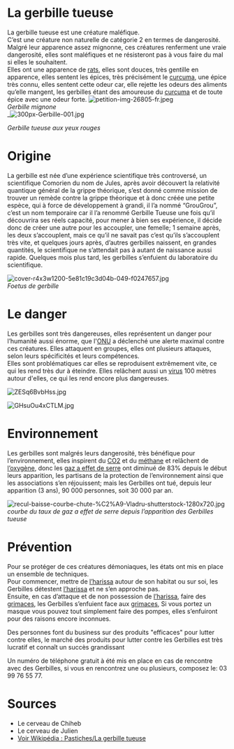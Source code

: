 # La gerbille tueuse
La gerbille tueuse est une créature maléfique.  
C’est une créature non naturelle de catégorie 2 en termes de dangerosité.  
Malgré leur apparence assez mignonne, ces créatures renferment une vraie dangerosité, elles sont maléfiques et ne résisteront pas à vous faire du mal si elles le souhaitent.  
Elles ont une apparence de [rats](https://fr.wikipedia.org/wiki/Rat), elles sont douces, très gentille en apparence, elles sentent les épices, très précisément le [curcuma](https://fr.wikipedia.org/wiki/Curcuma), une épice très connu, elles sentent cette odeur car, elle rejette les odeurs des aliments qu’elle mangent, les gerbilles étant des amoureuse du [curcuma](https://fr.wikipedia.org/wiki/Curcuma) et de toute épice avec une odeur forte.
![petition-img-26805-fr.jpeg](https://www.mesopinions.com/public/img/petition/petition-img-26805-fr.jpeg)  
_Gerbille mignone_  
_![300px-Gerbille-001.jpg](https://upload.wikimedia.org/wikipedia/commons/thumb/f/fa/Gerbille-001.jpg/300px-Gerbille-001.jpg)

_Gerbille tueuse aux yeux rouges_

# Origine

La gerbille est née d’une expérience scientifique très controversé, un scientifique Comorien du nom de Jules, après avoir découvert la relativité quantique général de la grippe théorique, s’est donné comme mission de trouver un remède contre la grippe théorique et à donc créée une petite espèce, qui à force de développement à grandi, il l’a nommé “GrouGrou”, c’est un nom temporaire car il l’a renommé Gerbille Tueuse une fois qu’il découvrira ses réels capacité, pour mener à bien ses expérience, il décide donc de créer une autre pour les accoupler, une femelle; 1 semaine après, les deux s’accouplent, mais ce qu’il ne savait pas c’est qu’ils s’accouplent très vite, et quelques jours après, d’autres gerbilles naissent, en grandes quantités, le scientifique ne s’attendait pas à autant de naissance aussi rapide. Quelques mois plus tard, les gerbilles s’enfuient du laboratoire du scientifique.

![cover-r4x3w1200-5e81c19c3d04b-049-f0247657.jpg](https://www.sciencesetavenir.fr/assets/img/2020/03/30/cover-r4x3w1200-5e81c19c3d04b-049-f0247657.jpg)  
_Foetus de gerbille_

# Le danger

Les gerbilles sont très dangereuses, elles représentent un danger pour l’humanité aussi énorme, que l'[ONU](https://fr.wikipedia.org/wiki/Organisation_des_Nations_unies)  a déclenché une alerte maximal contre ces créatures. Elles attaquent en groupes, elles ont plusieurs attaques, selon leurs spécificités et leurs compétences.  
Elles sont problématiques car elles se reproduisent extrêmement vite, ce qui les rend très dur à éteindre. Elles relâchent aussi un  [virus](https://fr.wikipedia.org/wiki/Virus)  100 mètres autour d'elles, ce qui les rend encore plus dangereuses.

![ZESq6BvbHss.jpg](https://www.mypokecard.com/fr/Galerie/my/galery/ZESq6BvbHss.jpg)

  
  
  

![GHsuOu4xCTLM.jpg](https://www.mypokecard.com/fr/Galerie/my/galery/GHsuOu4xCTLM.jpg)

  
  
  
  
  
  
  
  
  
  
  
  
  
  
  
  
  
  

# Environnement

Les gerbilles sont malgrés leurs dangerosité, très bénéfique pour l’environnement, elles inspirent du  [CO2](https://fr.wikipedia.org/wiki/Dioxyde_de_carbone)  et du  [méthane](https://fr.wikipedia.org/wiki/M%C3%A9thane)  et relâchent de  [l’oxygène](https://fr.wikipedia.org/wiki/Oxyg%C3%A8ne), donc les  [gaz a effet de serre](https://fr.wikipedia.org/wiki/Gaz_%C3%A0_effet_de_serre)  ont diminué de 83% depuis le début leurs apparition, les partisans de la protection de l’environnement ainsi que les associations s’en réjouissent; mais les Gerbilles ont tué, depuis leur apparition (3 ans), 90 000 personnes, soit 30 000 par an.

![recul-baisse-courbe-chute-%C2%A9-Vladru-shutterstock-1280x720.jpg](https://www.silicon.fr/wp-content/uploads/2014/07/recul-baisse-courbe-chute-%C2%A9-Vladru-shutterstock-1280x720.jpg)  
_courbe du taux de gaz a effet de serre depuis l’apparition des Gerbilles tueuse_

  
  
  

# Prévention

Pour se protéger de ces créatures démoniaques, les états ont mis en place un ensemble de techniques.  
Pour commencer, mettre de  [l’harissa](https://fr.wikipedia.org/wiki/Harissa)  autour de son habitat ou sur soi, les Gerbilles détestent  [l’harissa](https://fr.wikipedia.org/wiki/Harissa)  et ne s’en approche pas.  
Ensuite, en cas d’attaque et de non possession de  [l’harissa](https://fr.wikipedia.org/wiki/Harissa), faire des  [grimaces](https://fr.wikipedia.org/wiki/Grimace), les Gerbilles s’enfuient face aux  [grimaces](https://fr.wikipedia.org/wiki/Grimace), Si vous portez un masque vous pouvez tout simplement faire des pompes, elles s’enfuiront pour des raisons encore inconnues.

Des personnes font du business sur des produits "efficaces" pour lutter contre elles, le marché des produits pour lutter contre les Gerbilles est très lucratif et connaît un succès grandissant

Un numéro de téléphone gratuit à été mis en place en cas de rencontre avec des Gerbilles, si vous en rencontrez une ou plusieurs, composez le: 03 99 76 55 77.

# Sources

-   Le cerveau de Chiheb
-   Le cerveau de Julien
-   [Voir Wikipédia : Pastiches/La gerbille tueuse](https://fr.wikipedia.org/wiki/Wikip%C3%A9dia:Pastiches/La_gerbille_tueuse)
